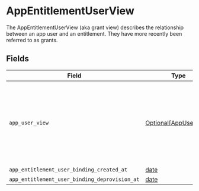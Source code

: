 # AppEntitlementUserView

The AppEntitlementUserView (aka grant view) describes the relationship between an app user and an entitlement. They have more recently been referred to as grants.


## Fields

| Field                                                                                                              | Type                                                                                                               | Required                                                                                                           | Description                                                                                                        |
| ------------------------------------------------------------------------------------------------------------------ | ------------------------------------------------------------------------------------------------------------------ | ------------------------------------------------------------------------------------------------------------------ | ------------------------------------------------------------------------------------------------------------------ |
| `app_user_view`                                                                                                    | [Optional[AppUserView]](../../models/shared/appuserview.md)                                                        | :heavy_minus_sign:                                                                                                 | The AppUserView contains an app user as well as paths for apps, identity users, and last usage in expanded arrays. |
| `app_entitlement_user_binding_created_at`                                                                          | [date](https://docs.python.org/3/library/datetime.html#date-objects)                                               | :heavy_minus_sign:                                                                                                 | N/A                                                                                                                |
| `app_entitlement_user_binding_deprovision_at`                                                                      | [date](https://docs.python.org/3/library/datetime.html#date-objects)                                               | :heavy_minus_sign:                                                                                                 | N/A                                                                                                                |